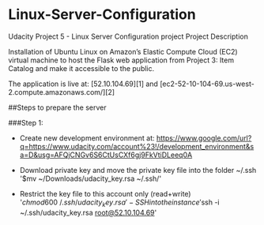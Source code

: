 # Linux-Server-Configuration
Udacity Project 5 - Linux Server Configuration project
Project Description

Installation of Ubuntu Linux on Amazon’s Elastic Compute Cloud (EC2) virtual machine to host  the Flask web application from Project 3: Item Catalog and make it accessible to the public.

The application is live at: [52.10.104.69][1] and [ec2-52-10-104-69.us-west-2.compute.amazonaws.com/][2]

##Steps to prepare the server

###Step 1: 
- Create new development environment at:
https://www.google.com/url?q=https://www.udacity.com/account%23!/development_environment&sa=D&usg=AFQjCNGv6S6CtUsCXf6gj9FkVtiDLeeq0A

- Download private key and move the private key file into the folder ~/.ssh 
 '$mv ~/Downloads/udacity_key.rsa ~/.ssh/'
- Restrict the key file to this account only (read+write)
 '$chmod 600 ~/.ssh/udacity_key.rsa'
-SSH into the instance
 '$ssh -i ~/.ssh/udacity_key.rsa root@52.10.104.69'

